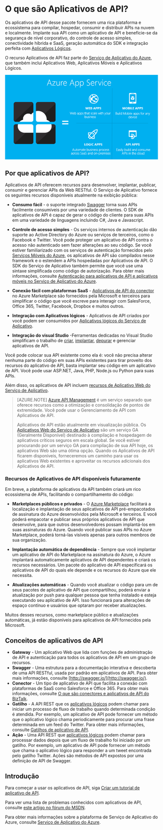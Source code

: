 <properties 
	pageTitle="O que são aplicativos de API?" 
	description="Saiba por que o Serviço de Aplicativo do Azure é a melhor plataforma para desenvolver, publicar e hospedar APIs RESTful." 
	services="app-service\api" 
	documentationCenter=".net" 
	authors="tdykstra" 
	manager="wpickett" 
	editor="jimbe"/>

<tags 
	ms.service="app-service-api" 
	ms.workload="web" 
	ms.tgt_pltfrm="na" 
	ms.devlang="na" 
	ms.topic="article" 
	ms.date="07/30/2015" 
	ms.author="tdykstra"/>

# O que são Aplicativos de API?

Os aplicativos de API desse pacote fornecem uma rica plataforma e ecossistema para compilar, hospedar, consumir e distribuir APIs na nuvem e localmente. Implante sua API como um aplicativo de API e beneficie-se da segurança de nível corporativo, do controle de acesso simples, conectividade híbrida e SaaS, geração automática do SDK e integração perfeita com [Aplicativos Lógicos](../app-service-logic/app-service-logic-what-are-logic-apps.md).

O recurso Aplicativos de API faz parte do [Serviço de Aplicativo do Azure](../app-service/app-service-value-prop-what-is.md), que também inclui Aplicativos Web, Aplicativos Móveis e Aplicativos Lógicos.

![](./media/app-service-api-apps-why-best-platform/appservicesuite.png)

## Por que aplicativos de API?

Aplicativos de API oferecem recursos para desenvolver, implantar, publicar, consumir e gerenciar APIs da Web RESTful. O Serviço de Aplicativo fornece os seguintes recursos disponíveis atualmente na exibição pública:

- **Consumo fácil** - o suporte integrado [Swagger](http://swagger.io/) torna suas APIs facilmente consumíveis por uma variedade de clientes. O SDK de aplicativos de API é capaz de gerar o código do cliente para suas APIs em uma variedade de linguagens incluindo C#, Java e Javascript.

- **Controle de acesso simples** - Os serviços internos de autenticação dão suporte ao Active Directory do Azure ou serviços de terceiros, como o Facebook e Twitter. Você pode proteger um aplicativo de API contra o acesso não autenticado sem fazer alterações ao seu código. Se você estiver familiarizado com os serviços de autenticação fornecidos pelo [Serviços Móveis do Azure](../mobile-services-windows-dotnet-how-to-use-client-library.md#authentication), os aplicativos de API são compilados nesse framework e o estendem a APIs hospedadas por Aplicativos de API. O SDK do Serviço de Aplicativo também permite que você use uma sintaxe simplificada como código de autorização. Para obter mais informações, consulte [Autenticação para aplicativos de API e aplicativos móveis no Serviço de Aplicativo do Azure](../app-service/app-service-authentication-overview.md).

- **Conexão fácil com plataformas SaaS** - [Aplicativos de API do conector](../app-service-logic/app-service-logic-what-are-biztalk-api-apps.md) no Azure Marketplace são fornecidos pela Microsoft e terceiros para simplificar o código que você escreve para interagir com SalesForce, Office 365, Twitter, Facebook, Dropbox e muitos outros.

- **Integração com Aplicativos lógicos** - Aplicativos de API criados por você podem ser consumidos por [Aplicativos lógicos do Serviço de Aplicativo](../app-service-logic/app-service-logic-what-are-logic-apps.md).

- **Integração do visual Studio** -Ferramentas dedicadas no Visual Studio simplificam o trabalho de [criar](app-service-dotnet-create-api-app.md), [implantar](app-service-dotnet-deploy-api-app.md), [depurar](app-service-dotnet-remotely-debug-api-app) e gerenciar aplicativos de API.

Você pode colocar sua API existente como ela é: você não precisa alterar nenhuma parte do código em suas APIs existentes para tirar proveito dos recursos do aplicativo de API, basta implantar seu código em um aplicativo de API. Você pode usar ASP.NET, Java, PHP, Node.js ou Python para suas APIs.

Além disso, os aplicativos de API incluem [recursos de Aplicativo Web do Serviço de Aplicativo](../app-service-web/app-service-web-overview.md).

>[AZURE.NOTE] [Azure API Management](/services/api-management/) é um serviço separado que oferece recursos como a otimização e consolidação de pontos de extremidade. Você pode usar o Gerenciamento de API com Aplicativos de API.
>
>Aplicativos de API estão atualmente em visualização pública. Os [Aplicativos Web do Serviço de Aplicativo](../app-service-web/app-service-web-overview.md) são um serviço GA (Geralmente Disponível) destinado à compilação e hospedagem de aplicativos críticos seguros em escala global. Se você estiver procurando por um serviço GA para compilação de sua API hoje, os aplicativos Web são uma ótima opção. Quando os Aplicativos de API ficarem disponíveis, forneceremos um caminho para usar os aplicativos Web existentes e aproveitar os recursos adicionais dos Aplicativos de API.

### Recursos de Aplicativos de API disponíveis futuramente

Em breve, a plataforma de aplicativos da API também criará um rico ecossistema de APIs, facilitando o compartilhamento do código:

- **Marketplaces públicos e privados** - O [Azure Marketplace](http://azure.microsoft.com/marketplace/) facilitará a localização e implantação de seus aplicativos de API pré-empacotados de assinatura do Azure desenvolvidos pela Microsoft e terceiros. E você poderá empacotar e publicar seus próprios aplicativos de API que desenvolve, para que outros desenvolvedores possam implantá-los em suas assinaturas do Azure. Quando você publicar suas APIs no Azure Marketplace, poderá torná-las visíveis apenas para outros membros de sua organização. 

- **Implantação automática de dependência** - Sempre que você implantar um aplicativo de API do Marketplace na assinatura do Azure, o Azure implantará automaticamente aplicativos de API dependentes e criará os recursos necessários. Um pacote do aplicativo de API especificará os aplicativos de API do quais ele depende e os recursos do Azure que ele necessita.

- **Atualizações automáticas** - Quando você atualizar o código para um de seus pacotes de aplicativo de API que compartilhou, poderá enviar a atualização por push para qualquer pessoa que tenha instalado e esteja executando seu aplicativo de API. Isso funcionará para alterações de espaço contínuo e usuários que optaram por receber atualizações.

Muitos desses recursos, como marketplace público e atualizações automáticas, já estão disponíveis para aplicativos de API fornecidos pela Microsoft.

## Conceitos de aplicativos de API ##

- **Gateway** - Um aplicativo Web que lida com funções de administração de API e autenticação para todos os aplicativos de API em um grupo de recursos. 
- **Swagger** - Uma estrutura para a documentação interativa e descoberta de uma API RESTful, usada por padrão em aplicativos de API. Para obter mais informações, consulte [http://swagger.io/](http://swagger.io/).
- **Conector** - Um tipo de aplicativo de API que facilita a conexão com plataformas de SaaS como Salesforce e Office 365. Para obter mais informações, consulte [O que são conectores e aplicativos de API do BizTalk](../app-service-logic/app-service-logic-what-are-biztalk-api-apps.md).
- **Gatilho** - A API REST que os [aplicativos lógicos](../app-service-logic/app-service-logic-what-are-logic-apps.md) podem chamar para iniciar um processo de fluxo de trabalho quando determinada condição é atendida. Por exemplo, um aplicativo de API pode fornecer um método que o aplicativo lógico chama periodicamente para procurar uma frase determinada em um feed do Twitter. Para obter mais informações, consulte [Gatilhos de aplicativo de API](app-service-api-dotnet-triggers.md).
- **Ação** - Uma API REST que [aplicativos lógicos](../app-service-logic/app-service-logic-what-are-logic-apps.md) podem chamar para processar dados depois que um fluxo de trabalho foi iniciado por um gatilho. Por exemplo, um aplicativo de API pode fornecer um método que chama o aplicativo lógico para responder a um tweet encontrada pelo gatilho Twitter. Ações são métodos de API expostos por uma definição de API de Swagger.

## Introdução

Para começar a usar os aplicativos de API, siga [Criar um tutorial de aplicativo de API](app-service-dotnet-create-api-app.md).

Para ver uma lista de problemas conhecidos com aplicativos de API, consulte [este artigo no fórum do MSDN](https://social.msdn.microsoft.com/Forums/pt-BR/7f8b42f2-ac0d-48b8-a35e-3b4934e1c25e/api-app-known-issues?forum=AzureAPIApps).

Para obter mais informações sobre a plataforma de Serviço de Aplicativo do Azure, consulte [Serviço de Aplicativo do Azure](../app-service/app-service-value-prop-what-is.md).

 

<!---HONumber=Oct15_HO2-->
